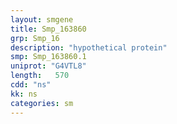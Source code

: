 ```yaml
---
layout: smgene
title: Smp_163860
grp: Smp_16
description: "hypothetical protein"
smp: Smp_163860.1
uniprot: "G4VTL8"
length:   570
cdd: "ns"
kk: ns
categories: sm
---
```


